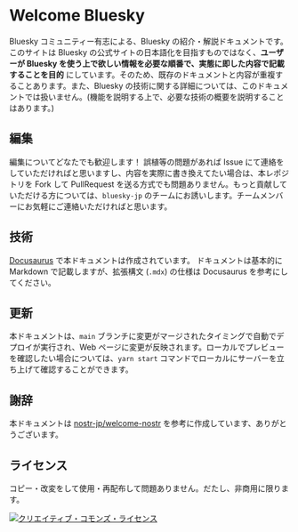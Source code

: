 # Welcome Bluesky

Bluesky コミュニティー有志による、Bluesky の紹介・解説ドキュメントです。このサイトは Bluesky の公式サイトの日本語化を目指すものではなく、**ユーザーが Bluesky を使う上で欲しい情報を必要な順番で、実態に即した内容で記載することを目的** にしています。そのため、既存のドキュメントと内容が重複することあります。また、Bluesky の技術に関する詳細については、このドキュメントでは扱いません。(機能を説明する上で、必要な技術の概要を説明することはあります。)

## 編集

編集についてどなたでも歓迎します！ 誤植等の問題があれば Issue にて連絡をしていただければと思いますし、内容を実際に書き換えてたい場合は、本レポジトリを Fork して PullRequest を送る方式でも問題ありません。もっと貢献していただける方については、`bluesky-jp` のチームにお誘いします。チームメンバーにお気軽にご連絡いただければと思います。

## 技術

[Docusaurus](https://docusaurus.io/) で本ドキュメントは作成されています。 ドキュメントは基本的に Markdown で記載しますが、拡張構文 (`.mdx`) の仕様は Docusaurus を参考にしてください。

## 更新

本ドキュメントは、`main` ブランチに変更がマージされたタイミングで自動でデプロイが実行され、Web ページに変更が反映されます。ローカルでプレビューを確認したい場合については、`yarn start` コマンドでローカルにサーバーを立ち上げて確認することができます。

## 謝辞

本ドキュメントは [nostr-jp/welcome-nostr](https://github.com/nostr-jp/welcome-nostr) を参考に作成しています、ありがとうございます。

## ライセンス

コピー・改変をして使用・再配布して問題ありません。だたし、非商用に限ります。

<a rel="license" href="http://creativecommons.org/licenses/by-nc/4.0/"><img alt="クリエイティブ・コモンズ・ライセンス" style="border-width:0" src="https://i.creativecommons.org/l/by-nc/4.0/88x31.png" /></a>
